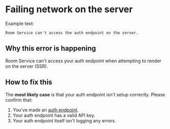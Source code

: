 # Failing network on the server

Example text:

```
Room Service can't access the auth endpoint on the server.
```

## Why this error is happening

Room Service can't access your auth endpoint when attempting to render on the server (SSR).

## How to fix this

The **most likely case** is that your auth endpoint isn't setup correctly. Please confirm that:

1. You've made an [auth endpoint](https://www.roomservice.dev/docs/auth).
2. Your auth endpoint has a valid API key.
3. Your auth endpoint itself isn't logging any errors.

